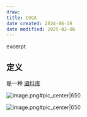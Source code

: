 ```yaml
---
draw:
title: COCA
date created: 2024-06-19
date modified: 2025-02-06
---
```


excerpt

<!-- more -->

## 定义

是一种 [语料库](语料库.md)

![image.png#pic_center|650](https://imagehosting4picgo.oss-cn-beijing.aliyuncs.com/imagehosting/fix-dir%2Fpicgo%2Fpicgo-clipboard-images%2F2024%2F06%2F19%2F15-03-50-a976d5e497fb79ab05d6c9a2429b23c7-20240619150349-6299a2.png)

![image.png#pic_center|650](https://imagehosting4picgo.oss-cn-beijing.aliyuncs.com/imagehosting/fix-dir%2Fpicgo%2Fpicgo-clipboard-images%2F2024%2F06%2F19%2F15-02-36-8de516a5a311463103e182513e9f02ef-20240619150235-8aa6a6.png)
